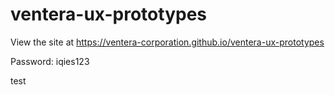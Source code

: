# ventera-ux-prototypes

View the site at https://ventera-corporation.github.io/ventera-ux-prototypes

Password: iqies123

test
